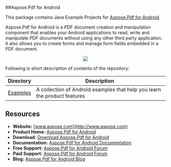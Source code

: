 ##Aspose.Pdf for Android

This package contains Java Example Projects for [Aspose.Pdf for Android](http://www.aspose.com/android/pdf-component.aspx).

Aspose.Pdf for Android is a PDF document creation and manipulation component that enables your Android applications to read, write and manipulate PDF documents without using any other third party application. It also allows you to create forms and manage form fields embedded in a PDF document.

<p align="center">
  <a title="Download complete Aspose.Pdf for Android source code" href="https://github.com/asposepdf/Aspose_Pdf_Android/archive/master.zip">
    <img src="http://i.imgur.com/hwNhrGZ.png" />
  </a>
</p>

Following is short description of contents of the repository:

Directory  | Description
---------- | -----------
[Examples](Examples)  | A collection of Android examples that help you learn the product features

## Resources

+ **Website:** [www.aspose.com](http://www.aspose.com)
+ **Product Home:** [Aspose.Pdf for Android](http://www.aspose.com/android/pdf-component.aspx)
+ **Download:** [Download Aspose.Pdf for Android](https://downloads.aspose.com/pdf/androidjava)
+ **Documentation:** [Aspose.Pdf for Android Documentation](https://docs.aspose.com/display/pdfandroid/Home)
+ **Free Support:** [Aspose.Pdf for Android Forum](https://forum.aspose.com/c/pdf)
+ **Paid Support:** [Aspose.Pdf for Android Forum](https://helpdesk.aspose.com/)
+ **Blog:** [Aspose.Pdf for Android Blog](https://blog.aspose.com/category/aspose-products/aspose-pdf-product-family/)
